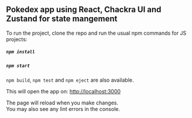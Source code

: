 ## Pokedex app using React, Chackra UI and Zustand for state mangement

To run the project, clone the repo and run the usual npm commands for JS projects:
##### `npm install`
##### `npm start`

`npm build`, `npm test` and `npm eject` are also available.

This will open the app on:
[http://localhost:3000](http://localhost:3000)

The page will reload when you make changes.\
You may also see any lint errors in the console.
